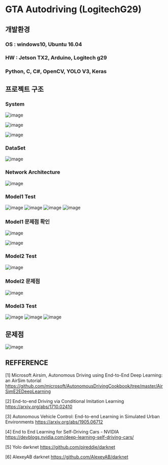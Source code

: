 # GTA Autodriving (LogitechG29)

## 개발환경
### OS : windows10, Ubuntu 16.04
### HW : Jetson TX2, Arduino, Logitech g29
### Python, C, C#, OpenCV, YOLO V3, Keras


## 프로젝트 구조

### System
![image](https://user-images.githubusercontent.com/57925362/111737952-db0d1500-88c3-11eb-9739-a85849ae009f.png)

![image](https://user-images.githubusercontent.com/57925362/111738047-042da580-88c4-11eb-863f-6710b7e2f44d.png)

![image](https://user-images.githubusercontent.com/57925362/111738050-068fff80-88c4-11eb-9fa8-bea86933463b.png)

### DataSet
![image](https://user-images.githubusercontent.com/57925362/111738064-0e4fa400-88c4-11eb-9d4d-ea3a94e032f0.png)


### Network Architecture
![image](https://user-images.githubusercontent.com/57925362/111738082-1576b200-88c4-11eb-8b49-0d2ab163a580.png)

### Model1 Test
![image](https://user-images.githubusercontent.com/57925362/111738115-20c9dd80-88c4-11eb-917a-1cfaec249d1f.png)
![image](https://user-images.githubusercontent.com/57925362/111738125-23c4ce00-88c4-11eb-8809-230f98a52f4a.png)
![image](https://user-images.githubusercontent.com/57925362/111738128-24f5fb00-88c4-11eb-99d0-1cb13f7f0cb1.png)
![image](https://user-images.githubusercontent.com/57925362/111738132-26272800-88c4-11eb-9920-ed4a3e67112f.png)


### Model1 문제점 확인
![image](https://user-images.githubusercontent.com/57925362/111738174-38a16180-88c4-11eb-8e21-9dbbcf09dde6.png)

![image](https://user-images.githubusercontent.com/57925362/111738189-3e974280-88c4-11eb-8550-85f6c4a462e8.png)


### Model2 Test
![image](https://user-images.githubusercontent.com/57925362/111738221-4b1b9b00-88c4-11eb-9c26-5c5cf4065e0e.png)

### Model2 문제점
![image](https://user-images.githubusercontent.com/57925362/111738230-51117c00-88c4-11eb-8853-09b56196ad2b.png)


### Model3 Test
![image](https://user-images.githubusercontent.com/57925362/111738303-756d5880-88c4-11eb-9f28-ef6c1267c503.png)
![image](https://user-images.githubusercontent.com/57925362/111738308-7605ef00-88c4-11eb-8f54-aaf27b8918c4.png)
![image](https://user-images.githubusercontent.com/57925362/111738312-77371c00-88c4-11eb-8180-8795f25200bc.png)


## 문제점
![image](https://user-images.githubusercontent.com/57925362/111738345-8918bf00-88c4-11eb-8fc7-4059595c9d60.png)


## REFFERENCE
[1] Microsoft Airsim, Autonomous Driving using End-to-End Deep Learning: an AirSim tutorial
https://github.com/microsoft/AutonomousDrivingCookbook/tree/master/AirSimE2EDeepLearning

[2] End-to-end Driving via Conditional Imitation Learning
https://arxiv.org/abs/1710.02410

[3] Autonomous Vehicle Control: End-to-end Learning in Simulated Urban Environments
https://arxiv.org/abs/1905.06712

[4] End to End Learning for Self-Driving Cars - NVIDIA
https://devblogs.nvidia.com/deep-learning-self-driving-cars/

[5] Yolo darknet
https://github.com/pjreddie/darknet

[6] AlexeyAB darknet
https://github.com/AlexeyAB/darknet








